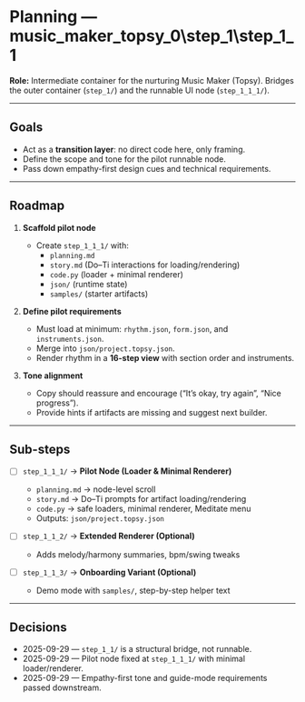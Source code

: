 # Planning — music_maker_topsy_0\step_1\step_1_1

**Role:** Intermediate container for the nurturing Music Maker (Topsy).
Bridges the outer container (`step_1/`) and the runnable UI node (`step_1_1_1/`).

---

## Goals

- Act as a **transition layer**: no direct code here, only framing.
- Define the scope and tone for the pilot runnable node.
- Pass down empathy-first design cues and technical requirements.

---

## Roadmap

1. **Scaffold pilot node**
   - Create `step_1_1_1/` with:
     - `planning.md`
     - `story.md` (Do–Ti interactions for loading/rendering)
     - `code.py` (loader + minimal renderer)
     - `json/` (runtime state)
     - `samples/` (starter artifacts)

2. **Define pilot requirements**
   - Must load at minimum: `rhythm.json`, `form.json`, and `instruments.json`.
   - Merge into `json/project.topsy.json`.
   - Render rhythm in a **16-step view** with section order and instruments.

3. **Tone alignment**
   - Copy should reassure and encourage (“It’s okay, try again”, “Nice progress”).
   - Provide hints if artifacts are missing and suggest next builder.

---

## Sub-steps

- [ ] `step_1_1_1/` → **Pilot Node (Loader & Minimal Renderer)**
  - `planning.md` → node-level scroll
  - `story.md` → Do–Ti prompts for artifact loading/rendering
  - `code.py` → safe loaders, minimal renderer, Meditate menu
  - Outputs: `json/project.topsy.json`

- [ ] `step_1_1_2/` → **Extended Renderer (Optional)**
  - Adds melody/harmony summaries, bpm/swing tweaks

- [ ] `step_1_1_3/` → **Onboarding Variant (Optional)**
  - Demo mode with `samples/`, step-by-step helper text

---

## Decisions

- 2025-09-29 — `step_1_1/` is a structural bridge, not runnable.
- 2025-09-29 — Pilot node fixed at `step_1_1_1/` with minimal loader/renderer.
- 2025-09-29 — Empathy-first tone and guide-mode requirements passed downstream.
